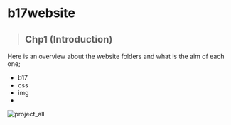 # b17website
 > ## Chp1 (Introduction)
 Here is an overview about the website folders and what is the aim of each one;
   - b17
   - css
   - img
   - 
  ![project_all](https://user-images.githubusercontent.com/100317841/170894084-433713e6-cbbd-4645-8a34-1899772f0ad7.png)
